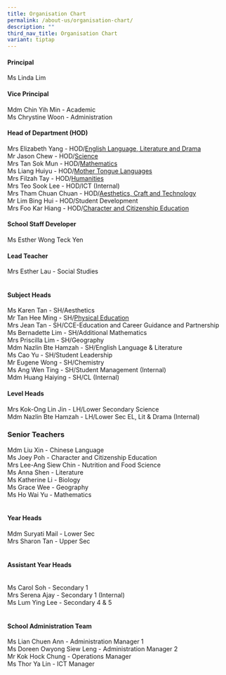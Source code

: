 ```yaml
---
title: Organisation Chart
permalink: /about-us/organisation-chart/
description: ""
third_nav_title: Organisation Chart
variant: tiptap
---
```

<h4>Principal</h4>
<p>Ms Linda Lim</p>
<h4>Vice Principal</h4>
<p>Mdm Chin Yih Min - Academic
<br>Ms Chrystine Woon - Administration</p>
<h4>Head of Department (HOD)</h4>
<p>Mrs Elizabeth Yang - HOD/<a href="/about-us/organisation-chart/english-language-literature-and-drama" rel="noopener noreferrer nofollow" target="_blank">English Language, Literature and Drama</a>
<br>Mr Jason Chew - HOD/<a href="/about-us/organisation-chart/science" rel="noopener noreferrer nofollow" target="_blank">Science</a>
<br>Mrs Tan Sok Mun - HOD/<a href="/about-us/organisation-chart/mathematics" rel="noopener noreferrer nofollow" target="_blank">Mathematics</a>
<br>Ms Liang Huiyu - HOD/<a href="/about-us/organisation-chart/mother-tongue" rel="noopener noreferrer nofollow" target="_blank">Mother Tongue Languages</a>
<br>Mrs Filzah Tay - HOD/<a href="/about-us/organisation-chart/humanities" rel="noopener noreferrer nofollow" target="_blank">Humanities</a>
<br>Mrs Teo Sook Lee - HOD/ICT (Internal)
<br>Mrs Tham Chuan Chuan - HOD/<a href="/about-us/organisation-chart/aesthetics-craft-and-technology" rel="noopener noreferrer nofollow" target="_blank">Aesthetics, Craft and Technology</a>
<br>Mr Lim Bing Hui - HOD/Student Development
<br>Mrs Foo Kar Hiang - HOD/<a href="/about-us/organisation-chart/character-and-citizenship-education" rel="noopener noreferrer nofollow" target="_blank">Character and Citizenship Education</a>
<br>
</p>
<p></p>
<h4>School Staff Developer</h4>
<p>Ms Esther Wong Teck Yen</p>
<p></p>
<h4>Lead Teacher</h4>
<p>Mrs Esther Lau - Social Studies</p>
<h4><br>Subject Heads</h4>
<p>Ms Karen Tan - SH/Aesthetics
<br>Mr Tan Hee Ming - SH/<a href="https://stmargaretssec.moe.edu.sg/about-us/organisation-chart/physical-education/" rel="noopener noreferrer nofollow" target="_blank"><u>Physical Education</u></a>
<br>Mrs Jean Tan - SH/CCE-Education and Career Guidance and Partnership
<br>Ms Bernadette Lim - SH/Additional Mathematics
<br>Mrs Priscilla Lim - SH/Geography
<br>Mdm Nazlin Bte Hamzah - SH/English Language &amp; Literature
<br>Ms Cao Yu - SH/Student Leadership
<br>Mr Eugene Wong - SH/Chemistry
<br>Ms Ang Wen Ting - SH/Student Management (Internal)
<br>Mdm Huang Haiying - SH/CL (Internal)</p>
<p></p>
<h4>Level Heads</h4>
<p>Mrs Kok-Ong Lin Jin - LH/Lower Secondary Science
<br>Mdm Nazlin Bte Hamzah - LH/Lower Sec EL, Lit &amp; Drama (Internal)</p>
<h3>Senior Teachers</h3>
<p>Mdm Liu Xin - Chinese Language
<br>Ms Joey Poh - Character and Citizenship Education
<br>Mrs Lee-Ang Siew Chin - Nutrition and Food Science
<br>Ms Anna Shen - Literature
<br>Ms Katherine Li - Biology
<br>Ms Grace Wee - Geography
<br>Ms Ho Wai Yu - Mathematics</p>
<h4><br>Year Heads</h4>
<p>Mdm Suryati Mail - Lower Sec
<br>Mrs Sharon Tan - Upper Sec</p>
<h4><br>Assistant Year Heads</h4>
<p>
<br>Ms Carol Soh - Secondary 1
<br>Mrs Serena Ajay - Secondary 1 (Internal)
<br>Ms Lum Ying Lee - Secondary 4 &amp; 5</p>
<h4><br>School Administration Team</h4>
<p>Ms Lian Chuen Ann - Administration Manager 1
<br>Ms Doreen Owyong Siew Leng - Administration Manager 2
<br>Mr Kok Hock Chung - Operations Manager
<br>Ms Thor Ya Lin - ICT Manager</p>
<p></p>